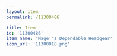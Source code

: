 ```yaml
---
layout: item
permalink: /11300486

title: Item
id: '11300486'
item_name: 'Mage''s Dependable Headgear'
icon_url: '11300018.png'
---
```

